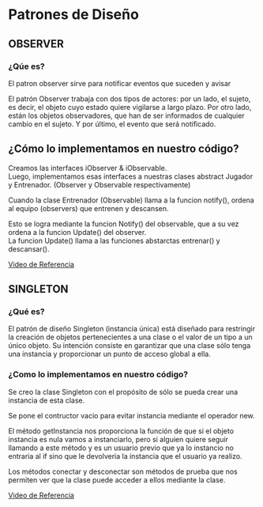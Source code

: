 # Patrones de Diseño
## OBSERVER
### ¿Qúe es?
El patron observer sirve para notificar eventos que suceden y avisar 

El patrón Observer trabaja con dos tipos de actores: por un lado, el sujeto, es decir, el objeto cuyo estado quiere vigilarse a largo plazo. Por otro lado, están los objetos observadores, que han de ser informados de cualquier cambio en el sujeto. Y por último, el evento que será notificado.

## ¿Cómo lo implementamos en nuestro código?

Creamos las interfaces iObserver & iObservable. <br> 
Luego, implementamos esas interfaces a nuestras clases abstract Jugador y Entrenador. (Observer y Observable respectivamente)

Cuando la clase Entrenador (Observable) llama a la funcion notify(), ordena al equipo (observers) que entrenen y descansen.

Esto se logra mediante la funcion Notify() del observable, que a su vez ordena a la funcion Update() del observer.<br>
La funcion Update() llama a las funciones abstarctas entrenar() y descansar().

<a href="https://www.youtube.com/watch?v=HFkZb1g8faA">Video de Referencia</a>
## SINGLETON
### ¿Qué es?
El patrón de diseño Singleton (instancia única) está diseñado para restringir la creación de objetos pertenecientes a una clase o el valor de un tipo a un único objeto. Su intención consiste en garantizar que una clase sólo tenga una instancia y proporcionar un punto de acceso global a ella.


### ¿Como lo implementamos en nuestro código?
Se creo la clase Singleton con el propósito de sólo se pueda crear una instancia de esta clase.

Se pone el contructor vacio para evitar instancia mediante el operador new.

El método getInstancia nos proporciona la función de que si el objeto instancia es nula vamos a instanciarlo, pero si alguien quiere seguir llamando a este método y es un usuario previo que ya lo instancio no entraria al if sino que le devolveria la instancia que el usuario ya realizo.

Los métodos conectar y desconectar son métodos de prueba que nos permiten ver que la clase puede acceder a ellos mediante la clase. 

<a href="https://www.youtube.com/watch?v=GGq6s7xhHzY">Video de Referencia</a>

